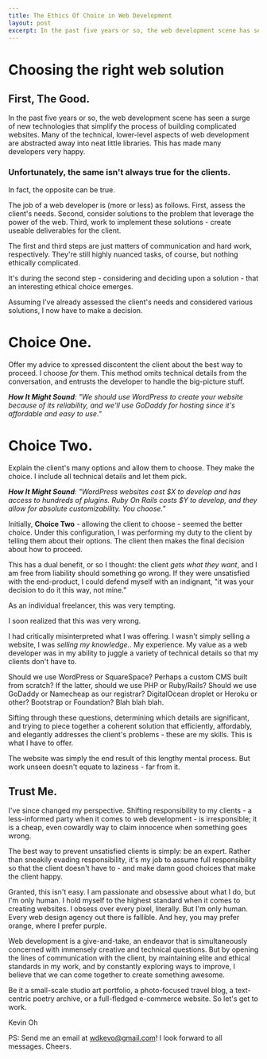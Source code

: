```yaml
---
title: The Ethics Of Choice in Web Development 
layout: post
excerpt: In the past five years or so, the web development scene has seen a surge of new technologies that streamline and simplify the process of building complicated websites.
---
```


# Choosing the right web solution

## First, The Good.
In the past five years or so, the web development scene has seen a surge of new technologies that simplify the process of building complicated websites. Many of the technical, lower-level aspects of web development are abstracted away into neat little libraries. This has made many developers very happy. 

### Unfortunately, the same isn't always true for the clients.

In fact, the opposite can be true.

The job of a web developer is (more or less) as follows. First, assess the client's needs. 
Second, consider solutions to the problem that leverage the power of the web. 
Third, work to implement these solutions - create useable deliverables for the client. 

The first and third steps are just matters of communication and hard work, respectively. They're still highly nuanced tasks, of course, but nothing ethically complicated.

It's during the second step - considering and deciding upon a solution - that an interesting ethical choice emerges.

Assuming I've already assessed the client's needs and considered various solutions, I now have to make a decision.  
# Choice One.
Offer my advice to xpressed discontent the client about the best way to proceed. I choose *for* them. This method omits technical details from the conversation, and entrusts the developer to handle the big-picture stuff.

***How It Might Sound**: "We should use WordPress to create your website because of its reliability, and we'll use GoDaddy for hosting since it's affordable and easy to use."*

# Choice Two.
Explain the client's many options and allow them to choose. They make the choice. I include all technical details and let them pick.

***How It Might Sound**: "WordPress websites cost $X to develop and has access to hundreds of plugins. Ruby On Rails costs $Y to develop, and they allow for absolute customizability. You choose."*

Initially, **Choice Two** - allowing the client to choose - seemed the better choice. Under this configuration, I was performing my duty to the client by telling them about their options. The client then makes the final decision about how to proceed. 

This has a dual benefit, or so I thought: the client *gets what they want*, and I am free from liability should something go wrong. If they were unsatisfied with the end-product, I could defend myself with an indignant, "it was your decision to do it this way, not mine."

As an individual freelancer, this was very tempting.

I soon realized that this was very wrong.

I had critically misinterpreted what I was offering. I wasn't simply selling a website, I was *selling my knowledge.*. My experience. My value as a web developer was in my ability to juggle a variety of technical details so that my clients don't have to.

Should we use WordPress or SquareSpace? Perhaps a custom CMS built from scratch? If the latter, should we use PHP or Ruby/Rails? Should we use GoDaddy or Namecheap as our registrar? DigitalOcean droplet or Heroku or other? Bootstrap or Foundation? Blah blah blah.

Sifting through these questions, determining which details are significant, and trying to piece together a coherent solution that efficiently, affordably, and elegantly addresses the client's problems - these are my skills. This is what I have to offer.

The website was simply the end result of this lengthy mental process. But work unseen doesn't equate to laziness - far from it.

## Trust Me.

I've since changed my perspective. Shifting responsibility to my clients - a less-informed party when it comes to web development - is irresponsible; it is a cheap, even cowardly way to claim innocence when something goes wrong. 

The best way to prevent unsatisfied clients is simply: be an expert. Rather than sneakily evading responsibility, it's my job to assume full responsibility so that the client doesn't have to - and make damn good choices that make the client happy. 

Granted, this isn't easy. I am passionate and obsessive about what I do, but I'm only human. I hold myself to the highest standard when it comes to creating websites. I obsess over every pixel, literally. But I'm only human. Every web design agency out there is fallible. And hey, you may prefer orange, where I prefer purple.

Web development is a give-and-take, an endeavor that is simultaneously concerned with immensely creative and technical questions. But by opening the lines of communication with the client, by maintaining elite and ethical standards in my work, and by constantly exploring ways to improve, I believe that we can come together to create something awesome. 

Be it a small-scale studio art portfolio, a photo-focused travel blog, a text-centric poetry archive, or a full-fledged e-commerce website. So let's get to work. 

Kevin Oh

PS: Send me an email at wdkevo@gmail.com! I look forward to all messages. Cheers.